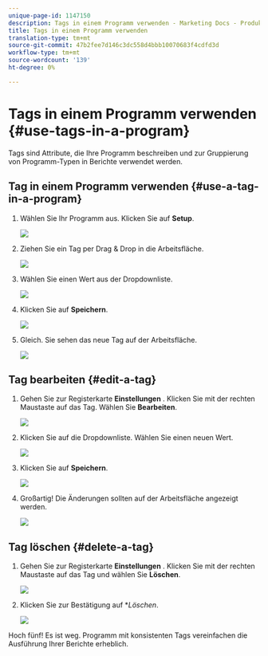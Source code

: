 ```yaml
---
unique-page-id: 1147150
description: Tags in einem Programm verwenden - Marketing Docs - Produktdokumentation
title: Tags in einem Programm verwenden
translation-type: tm+mt
source-git-commit: 47b2fee7d146c3dc558d4bbb10070683f4cdfd3d
workflow-type: tm+mt
source-wordcount: '139'
ht-degree: 0%

---
```



# Tags in einem Programm verwenden {#use-tags-in-a-program}

Tags sind Attribute, die Ihre Programm beschreiben und zur Gruppierung von Programm-Typen in Berichte verwendet werden.

## Tag in einem Programm verwenden {#use-a-tag-in-a-program}

1. Wählen Sie Ihr Programm aus. Klicken Sie auf **Setup**.

   ![](assets/image2014-9-23-15-3a45-3a0.png)

1. Ziehen Sie ein Tag per Drag &amp; Drop in die Arbeitsfläche.

   ![](assets/image2014-9-23-15-3a45-3a13.png)

1. Wählen Sie einen Wert aus der Dropdownliste.

   ![](assets/image2014-9-23-15-3a45-3a30.png)

1. Klicken Sie auf **Speichern**.

   ![](assets/image2014-9-23-15-3a45-3a36.png)

1. Gleich. Sie sehen das neue Tag auf der Arbeitsfläche.

   ![](assets/image2014-9-23-15-3a45-3a47.png)

## Tag bearbeiten {#edit-a-tag}

1. Gehen Sie zur Registerkarte **Einstellungen** . Klicken Sie mit der rechten Maustaste auf das Tag. Wählen Sie **Bearbeiten**.

   ![](assets/image2014-9-23-15-3a45-3a53.png)

1. Klicken Sie auf die Dropdownliste. Wählen Sie einen neuen Wert.

   ![](assets/image2014-9-23-15-3a46-3a12.png)

1. Klicken Sie auf **Speichern**.

   ![](assets/image2014-9-23-15-3a46-3a25.png)

1. Großartig! Die Änderungen sollten auf der Arbeitsfläche angezeigt werden.

   ![](assets/image2014-9-23-15-3a46-3a35.png)

## Tag löschen  {#delete-a-tag}

1. Gehen Sie zur Registerkarte **Einstellungen** . Klicken Sie mit der rechten Maustaste auf das Tag und wählen Sie **Löschen**.

   ![](assets/image2014-9-23-15-3a46-3a55.png)

1. Klicken Sie zur Bestätigung auf **Löschen*.

   ![](assets/image2014-9-23-15-3a47-3a8.png)

Hoch fünf! Es ist weg. Programm mit konsistenten Tags vereinfachen die Ausführung Ihrer Berichte erheblich.

